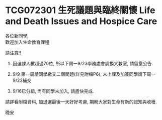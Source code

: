 # TCG072301 生死議題與臨終關懷 Life and Death Issues and Hospice Care


各位新同學,   
歡迎加入生命教育課程

請注意!!

1. 因選課人數超過70位,   所以下周一9/23學務處會調換大教室,   請留意公告.  

2. 9/9 第一周請同學繳交二個問題(詳見附檔P6),   未上課及加簽同學請下周一9/23補交

3.  9/16已分組,   尚有同學未加入,   請盡快完成.   

請詳看附檔資料,  加退選最後一天好好考慮,  期盼大家對生命有新的認知與收穫.   



晚安
